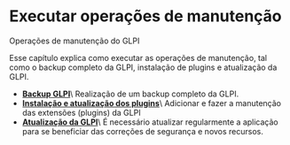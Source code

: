 

Executar operações de manutenção
======================================

Operações de manutenção do GLPI

Esse capítulo explica como executar as operações de manutenção, tal como o backup completo da GLPI, instalação de plugins e atualização da GLPI.

-   **[Backup GLPI](../glpi/admin_backup.html)**\\
     Realização de um backup completo da GLPI.
-   **[Instalação e atualização dos plugins](../glpi/admin_install_plugin.html)**\\
     Adicionar e fazer a manutenção das extensões (plugins) da GLPI
-   **[Atualização da GLPI](../glpi/admin_upgrade.html)**\\
     É necessário atualizar regularmente a aplicação para se beneficiar das correções de segurança e novos recursos.

